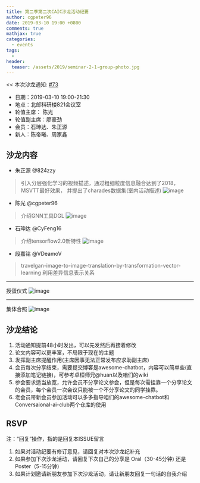 ```yaml
---
title: 第二季第二次CAIC沙龙活动纪要
author: cgpeter96
date: 2019-03-10 19:00 +0800
comments: true
mathjax: true
categories: 
  - events
tags:
  - 
header:
  teaser: /assets/2019/seminar-2-1-group-photo.jpg
---
```


<< 本次沙龙通知: [#73](https://github.com/BUPT/awesome-chatbot/issues/73)

- 日期：2019-03-10 19:00-21:30
- 地点：北邮科研楼821会议室
- 轮值主席： 陈光 
- 轮值副主席：廖豪劲
- 会员：石珅达、朱正源
- 新人：陈帝曦、周家鑫


## 沙龙内容


- 朱正源  @824zzy 
> 引入分层强化学习的视频描述，通过粗细粒度信息融合达到了2018，MSVTT最好效果， 并提出了charades数据集(室内活动描述)
![image](https://user-images.githubusercontent.com/18066295/54087552-efda7800-438e-11e9-8ee1-18d22e562b70.png)

- 陈光 @cgpeter96 
> 介绍GNN工具DGL
![image](https://user-images.githubusercontent.com/18066295/54087532-bb66bc00-438e-11e9-8853-16add65fea06.png)

- 石珅达 @CyFeng16
> 介绍tensorflow2.0新特性
![image](https://user-images.githubusercontent.com/18066295/54087568-18fb0880-438f-11e9-92ee-fb31e57e5b48.png)

- 段嘉铭 @VDeamoV 
> travelgan-image-to-image-translation-by-transformation-vector-learning 利用差异信息表示关系
----
授蛋仪式
![image](https://user-images.githubusercontent.com/18066295/54087525-9e31ed80-438e-11e9-8876-4c5512b84536.png)

----
集体合照
![image](https://user-images.githubusercontent.com/18066295/54087498-485d4580-438e-11e9-89a8-20fe6b2e76a9.png)


## 沙龙结论
1. 活动通知提前48小时发出，可以先发然后再接着修改
2. 论文内容可以更丰富，不局限于现在的主题
3. 发挥副主席提醒作用(主席因事无法正常发布应求助副主席)
4. 会员每次分享结束，需要提交博客是awesome-chatbot，内容可以简单些(直接添加笔记链接)，可参考卓桓师兄@huan以及咱们的wiki
5. 参会要求适当放宽，允许会员不分享论文参会，但是每次需挂靠一个分享论文的会员，每个会员一次会议只能被一个不分享论文的同学挂靠。
6. 老会员带新会员参加活动可以多多指导咱们的awesome-chatbot和Conversaional-ai-club两个仓库的使用

## RSVP

注：“回复”操作，指的是回复本ISSUE留言

1. 如果对活动纪要有修订意见，请回复对本次沙龙纪补充
2. 如果参加下次沙龙活动，请回复下次自己的分享是 Oral（30-45分钟) 还是Poster（5-15分钟)
3. 如果计划邀请新朋友参加下次沙龙活动，请让新朋友回复一句话的自我介绍



